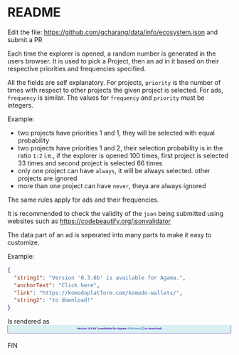 # README

Edit the file: https://github.com/gcharang/data/info/ecosystem.json and submit a PR

Each time the explorer is opened, a random number is generated in the users browser. It is used to pick a Project, then an ad in it based on their respective priorities and frequencies specified.

All the fields are self explanatory. For projects, `priority` is the number of times with respect to other projects the given project is selected. For ads, `frequency` is similar. The values for `frequency` and `priority` must be integers.

Example:

- two projects have priorities 1 and 1, they will be selected with equal probability
- two projects have priorities 1 and 2, their selection probability is in the ratio `1:2` i.e., if the explorer is opened 100 times, first project is selected 33 times and second project is selected 66 times
- only one project can have `always`, it will be always selected. other projects are ignored
- more than one project can have `never`, theya are always ignored

The same rules apply for ads and their frequencies.

It is recommended to check the validity of the `json` being submitted using websites such as https://codebeautify.org/jsonvalidator

The data part of an ad is seperated into many parts to make it easy to customize.

Example:

```json
{
  "string1": "Version '0.3.6b' is available for Agama.",
  "anchorText": "Click here",
  "link": "https://komodoplatform.com/komodo-wallets/",
  "string2": "to download!"
}
```

Is rendered as
![data-rendered](./example-render.png)

FIN
